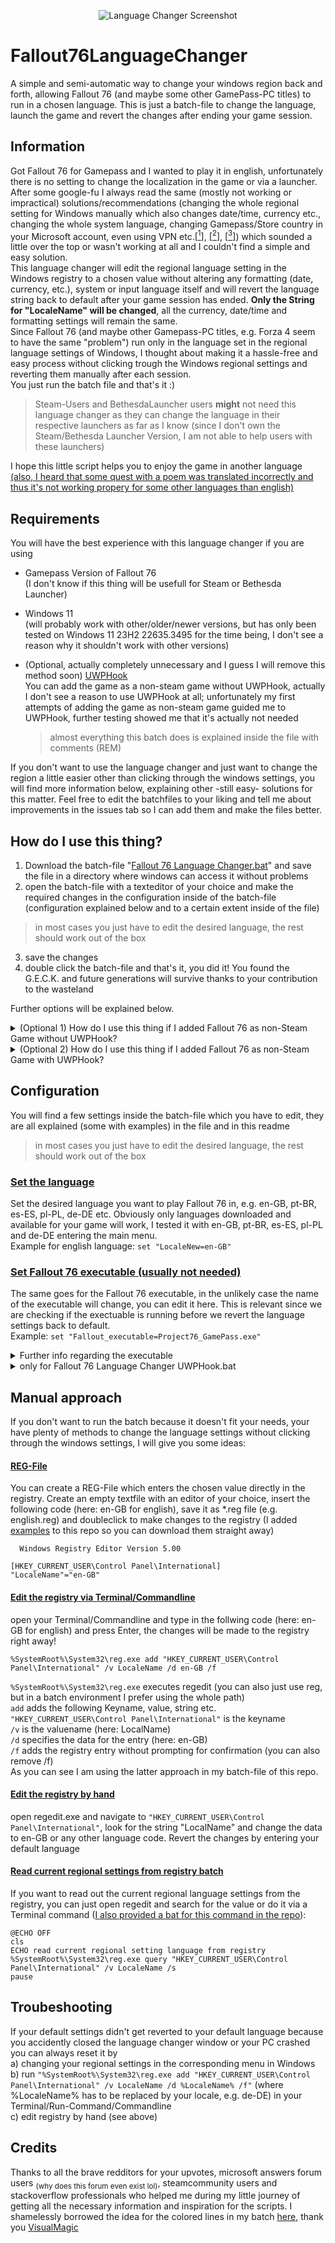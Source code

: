 <p align="center">
   <img src="https://github.com/Limpster/Fallout76LanguageChanger/assets/7376283/62ac5429-a7af-43aa-bd34-63a93290eea8" alt="Language Changer Screenshot"/>
</p>

# Fallout76LanguageChanger
A simple and semi-automatic way to change your windows region back and forth, allowing Fallout 76 (and maybe some other GamePass-PC titles) to run in a chosen language.
This is just a batch-file to change the language, launch the game and revert the changes after ending your game session.

## Information
Got Fallout 76 for Gamepass and I wanted to play it in english, unfortunately there is no setting to change the localization in the game or via a launcher. After some google-fu I always read the same (mostly not working or impractical) solutions/recommendations (changing the whole regional setting for Windows manually which also changes date/time, currency etc., changing the whole system language, changing Gamepass/Store country in your Microsoft account, even using VPN etc.[[<sup>1</sup>]](https://www.reddit.com/r/fo76/comments/xxnhcr/changing_the_language_settings_microsoft_store/), [[<sup>2</sup>]](https://www.reddit.com/r/fo76/comments/q20su1/how_to_change_game_language_fallout_76_gamepass/), [[<sup>3</sup>]](https://answers.microsoft.com/en-us/xbox/forum/all/fallout-76-change-the-language/f5eb011d-92f3-4428-96a6-e4dc0f2f2422)) which sounded a little over the top or wasn't working at all and I couldn't find a simple and easy solution.<br>
This language changer will edit the regional language setting in the Windows registry to a chosen value without altering any formatting (date, currency, etc.), system or input language itself and will revert the language string back to default after your game session has ended. **Only the String for "LocaleName" will be changed**, all the currency, date/time and formatting settings will remain the same.<br>
Since Fallout 76 (and maybe other Gamepass-PC titles, e.g. Forza 4 seem to have the same "problem") run only in the language set in the regional language settings of Windows, I thought about making it a hassle-free and easy process without clicking trough the Windows regional settings and reverting them manually after each session.<br>
You just run the batch file and that's it :)<br>
> Steam-Users and BethesdaLauncher users **might** not need this language changer as they can change the language in their respective launchers as far as I know (since I don't own the Steam/Bethesda Launcher Version, I am not able to help users with these launchers)

I hope this little script helps you to enjoy the game in another language [(also, I heard that some quest with a poem was translated incorrectly and thus it's not working propery for some other languages than english)](https://www.reddit.com/r/fo76/comments/1bq71w7/psa_for_german_language_players_trying_to_solve/)


## Requirements
You will have the best experience with this language changer if you are using 
* Gamepass Version of Fallout 76<br>
  (I don't know if this thing will be usefull for Steam or Bethesda Launcher)
* Windows 11<br>
  (will probably work with other/older/newer versions, but has only been tested on Windows 11 23H2 22635.3495 for the time being, I don't see a reason why it shouldn't work with other versions)
* (Optional, actually completely unnecessary and I guess I will remove this method soon) [UWPHook](https://github.com/BrianLima/UWPHook)<br>
  You can add the game as a non-steam game without UWPHook, actually I don't see a reason to use UWPHook at all; unfortunately my first attempts of adding the game as non-steam game guided me to UWPHook, further testing showed me that it's actually not needed

  > almost everything this batch does is explained inside the file with comments (REM)

If you don't want to use the language changer and just want to change the region a little easier other than clicking through the windows settings, you will find more information below, explaining other -still easy- solutions for this matter. Feel free to edit the batchfiles to your liking and tell me about improvements in the issues tab so I can add them and make the files better.

## How do I use this thing?
1. Download the batch-file "[Fallout 76 Language Changer.bat](https://github.com/Limpster/Fallout76LanguageChanger/blob/main/Fallout%2076%20Language%20Changer.bat)" and save the file in a directory where windows can access it without problems
2. open the batch-file with a texteditor of your choice and make the required changes in the configuration inside of the batch-file<br>(configuration explained below and to a certain extent inside of the file)
> in most cases you just have to edit the desired language, the rest should work out of the box
3. save the changes
4. double click the batch-file and that's it, you did it! You found the G.E.C.K. and future generations will survive thanks to your contribution to the wasteland
   
Further options will be explained below.

<details>
<summary>(Optional 1) How do I use this thing if I added Fallout 76 as non-Steam Game without UWPHook?</summary><br>
Since we can't add a batch-file as no-steam game, you can also just add any exe (e.g. explorer.exe) as non-steam game and edit it (see Step 7) to point to my batch-file later, following the steps below.
   
1. Download the batch-file "[Fallout 76 Language Changer.bat](https://github.com/Limpster/Fallout76LanguageChanger/blob/main/Fallout%2076%20Language%20Changer.bat)" and save the file in a directory where windows can access it without problems
2. open the batch-file with a texteditor of your choice and make the required changes in the configuration inside of the batch-file (configuration explained below and to a certain extent inside of the file)
> in most cases you just have to edit the desired language, the rest should work out of the box
3. save your changes in the batch-file
4. open your Steam library
5. right click on your Fallout 76 non-Steam Shortcut (or the exe you added as dummy)
6. chose "Properties"
7. look for the line "Target", click on "Browse" and search for the batch-file
8. chose the batch-file
9. you can leave "start in" empty (seems to work fine with or without content)
10. remove the launch options (might not be necessary, seems to work fine with or without)
11. close the properties window in Steam
12. you can now run the game from the Steam library or run it from a shortcut (Steam library -> right click the game -> manage -> add desktop shortcut)
13. you did it, you found the G.E.C.K. and future generations will survive thanks to your contribution to the wasteland
</details>
<details>
<summary>(Optional 2) How do I use this thing if I added Fallout 76 as non-Steam Game with UWPHook?</summary><br>
Adding a Gamepassgame as a non-steam game is also possible with UWPHook, additionaly it adds an Icon, Logo and a Header to your library (so you dont have to do it by hand).<br>
Method 1:<br>
I assume that you already added the game to Steam via UWPHook.exe, so you have it appear in your Library with a nice Icon and Header. If not: head over to [UWPHook](https://github.com/BrianLima/UWPHook) and follow the instructions.<br>
Method 2:<br>
(If you don't want to add the game with UWPHook) Since we can't add a batch-file as no-steam game, you can also just add any exe (e.g. explorer.exe) as non-steam game and edit it (see Step 7) to point at my batch-file later, following the steps below.<br><br>

1. Download the batch-file "[Fallout 76 Language Changer UWPHook.bat](https://github.com/Limpster/Fallout76LanguageChanger/blob/main/Fallout%2076%20Language%20Changer%20UWPHook.bat)" and save the file in a directory where windows can access it without problems
2. open the batch-file with a texteditor of your choice and make the required changes in the configuration inside of the batch-file (configuration explained below and to a certain extent inside of the file)
3. save your changes in the batch-file
4. open your Steam library
5. right click on your Fallout 76 non-Steam Shortcut (or the exe you added as dummy)
6. chose "Properties"
7. look for the line "Target", click on "Browse" and search for the batch-file
8. chose the batch-file
9. you can leave "start in" empty (seems to work fine with or without content)
10. remove the launch options (might not be necessary, seems to work fine with or without)
11. close the properties window in Steam
12. you can now run the game from the Steam library or run it from a shortcut (Steam library -> right click the game -> manage -> add desktop shortcut)
13. you did it, you found the G.E.C.K. and future generations will survive thanks to your contribution to the wasteland
</details>

## Configuration
You will find a few settings inside the batch-file which you have to edit, they are all explained (some with examples) in the file and in this readme
> in most cases you just have to edit the desired language, the rest should work out of the box

### <ins>Set the language</ins>
Set the desired language you want to play Fallout 76 in, e.g. en-GB, pt-BR, es-ES, pl-PL, de-DE etc.
Obviously only languages downloaded and available for your game will work, I tested it with en-GB, pt-BR, es-ES, pl-PL and de-DE entering the main menu.<br>
Example for english language: `set "LocaleNew=en-GB"`
### <ins>Set Fallout 76 executable (usually not needed)</ins>
The same goes for the Fallout 76 executable, in the unlikely case the name of the executable will change, you can edit it here.
This is relevant since we are checking if the exectuable is running before we revert the language settings back to default.<br>
Example: `set "Fallout_executable=Project76_GamePass.exe"`
<details>
<summary>Further info regarding the executable</summary>
Maybe relevant if someone wants to edit the batch for Steam where Fallout 76 might have another *.exe, so the script can keep "listening" if Fallout is running.
</details>
<details>
<summary>only for Fallout 76 Language Changer UWPHook.bat</summary><br>
If you are launching the Game with UWPHook through Steam and not trough the regular shortcut or the XBOX/Gamepass App, we have to tell the file, where to find UWPHook.exe to launch Fallout 76.
Edit this setting to set the path to UWPHook.exe<br>

example: `set "path_to_UWPHook.exe=C:/PATH/TO/UWPHook.exe"`

I guess that the AUMID/APPID will remain the same, unless they release some kind of new version for the game, anyhow, here you are able to edit the AUMID/APPID in the unlikely case of a change. UWPHook.exe shows the ID, you can also easily copy it after adding a shortcut to Steam with UWPHook.
set the UWPHook.exe AUMID/AppID for Fallout 76 (in case the ID will change, you can edit it here)<br>
`set "AUMID=BethesdaSoftworks.Fallout76-PC_3275kfvn8vcwc!Fallout76"`
</details>

## Manual approach
If you don't want to run the batch because it doesn't fit your needs, your have plenty of methods to change the language settings without clicking through the windows settings, I will give you some ideas:
#### <ins>REG-File</ins>
  You can create a REG-File which enters the chosen value directly in the registry. Create an empty textfile with an editor of your choice, insert the following code (here: en-GB for english), save it as *.reg file (e.g. english.reg) and doubleclick to make changes to the registry (I added [examples](https://github.com/Limpster/Fallout76LanguageChanger/tree/main/Files) to this repo so you can download them straight away)
```
  Windows Registry Editor Version 5.00

[HKEY_CURRENT_USER\Control Panel\International]
"LocaleName"="en-GB"
```
#### <ins>Edit the registry via Terminal/Commandline</ins>
  open your Terminal/Commandline and type in the follwing code (here: en-GB for english) and press Enter, the changes will be made to the registry right away!

```
%SystemRoot%\System32\reg.exe add "HKEY_CURRENT_USER\Control Panel\International" /v LocaleName /d en-GB /f
```
`%SystemRoot%\System32\reg.exe` executes regedit (you can also just use reg, but in a batch environment I prefer using the whole path)<br>
`add` adds the following Keyname, value, string etc.<br>
`"HKEY_CURRENT_USER\Control Panel\International"` is the keyname<br>
`/v` is the valuename (here: LocalName)<br>
`/d` specifies the data for the entry (here: en-GB)<br>
`/f` adds the registry entry without prompting for confirmation (you can also remove /f)<br>
As you can see I am using the latter approach in my batch-file of this repo.

#### <ins>Edit the registry by hand</ins>
open regedit.exe and navigate to `"HKEY_CURRENT_USER\Control Panel\International"`, look for the string "LocalName" and change the data to en-GB or any other language code. Revert the changes by entering your default language

#### <ins>Read current regional settings from registry batch</ins>
If you want to read out the current regional language settings from the registry, you can just open regedit and search for the value or do it via a Terminal command ([I also provided a bat for this command in the repo](https://github.com/Limpster/Fallout76LanguageChanger/tree/main/Files)):
```
@ECHO OFF
cls
ECHO read current regional setting language from registry
%SystemRoot%\System32\reg.exe query "HKEY_CURRENT_USER\Control Panel\International" /v LocaleName /s
pause
```

## Troubeshooting
If your default settings didn't get reverted to your default language because you accidently closed the language changer window or your PC crashed you can always reset it by<br>
a) changing your regional settings in the corresponding menu in Windows<br>
b) run `"%SystemRoot%\System32\reg.exe add "HKEY_CURRENT_USER\Control Panel\International" /v LocaleName /d %LocaleName% /f"` (where %LocaleName% has to be replaced by your locale, e.g. de-DE) in your Terminal/Run-Command/Commandline<br>
c) edit registry by hand (see above)

## Credits
Thanks to all the brave redditors for your upvotes, microsoft answers forum users <sub>(why does this forum even exist lol)</sub></sub>, steamcommunity users and stackoverflow professionals who helped me during my little journey of getting all the necessary information and inspiration for the scripts.
I shamelessly borrowed the idea for the colored lines in my batch [here](https://stackoverflow.com/a/21666354), thank you [VisualMagic](https://stackoverflow.com/users/2946716/visual-magic)
